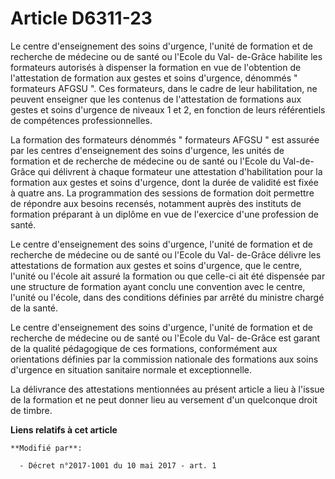 # Article D6311-23

Le centre d'enseignement des soins d'urgence, l'unité de formation et de recherche de médecine ou de santé ou l'Ecole du Val-
de-Grâce habilite les formateurs autorisés à dispenser la formation en vue de l'obtention de l'attestation de formation aux
gestes et soins d'urgence, dénommés " formateurs AFGSU ". Ces formateurs, dans le cadre de leur habilitation, ne peuvent
enseigner que les contenus de l'attestation de formations aux gestes et soins d'urgence de niveaux 1 et 2, en fonction de
leurs référentiels de compétences professionnelles.

La formation des formateurs dénommés " formateurs AFGSU " est assurée par les centres d'enseignement des soins d'urgence, les
unités de formation et de recherche de médecine ou de santé ou l'Ecole du Val-de-Grâce qui délivrent à chaque formateur une
attestation d'habilitation pour la formation aux gestes et soins d'urgence, dont la durée de validité est fixée à quatre ans.
La programmation des sessions de formation doit permettre de répondre aux besoins recensés, notamment auprès des instituts de
formation préparant à un diplôme en vue de l'exercice d'une profession de santé.

Le centre d'enseignement des soins d'urgence, l'unité de formation et de recherche de médecine ou de santé ou l'Ecole du Val-
de-Grâce délivre les attestations de formation aux gestes et soins d'urgence, que le centre, l'unité ou l'école ait assuré la
formation ou que celle-ci ait été dispensée par une structure de formation ayant conclu une convention avec le centre,
l'unité ou l'école, dans des conditions définies par arrêté du ministre chargé de la santé.

Le centre d'enseignement des soins d'urgence, l'unité de formation et de recherche de médecine ou de santé ou l'Ecole du Val-
de-Grâce est garant de la qualité pédagogique de ces formations, conformément aux orientations définies par la commission
nationale des formations aux soins d'urgence en situation sanitaire normale et exceptionnelle.

La délivrance des attestations mentionnées au présent article a lieu à l'issue de la formation et ne peut donner lieu au
versement d'un quelconque droit de timbre.

**Liens relatifs à cet article**

	**Modifié par**:

	  - Décret n°2017-1001 du 10 mai 2017 - art. 1

